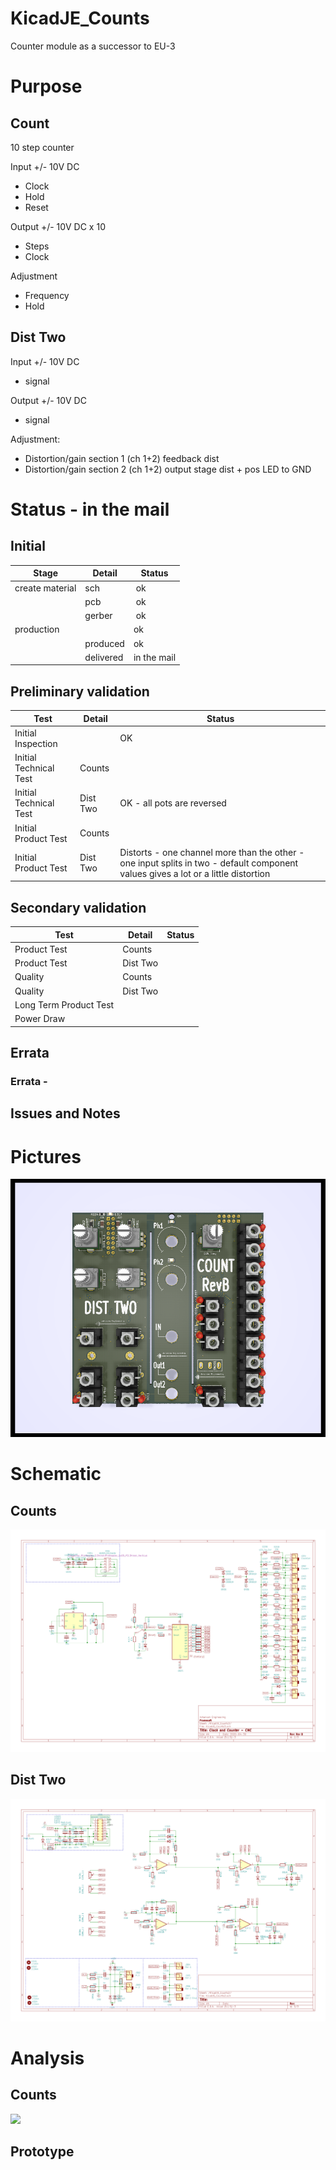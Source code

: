 # KicadJE_Counts
Counter module as a successor to EU-3

# Purpose
## Count
10 step counter

Input +/- 10V DC
 - Clock  
 - Hold
 - Reset

Output +/- 10V DC x 10
 - Steps
 - Clock

Adjustment
 - Frequency
 - Hold

## Dist Two
Input +/- 10V DC
 - signal

Output +/- 10V DC
 - signal

Adjustment:
 - Distortion/gain section 1 (ch 1+2) feedback dist
 - Distortion/gain section 2 (ch 1+2) output stage dist + pos LED to GND

# Status - in the mail
## Initial 
| Stage  | Detail | Status |
| ------------- | ------------- | ------------- |
| create material  | sch | ok |
| | pcb | ok |
| | gerber | ok |
| production  |   | ok |
|  | produced | ok |
|  | delivered | in the mail |
## Preliminary validation
| Test  | Detail | Status |
| ------------- | ------------- | ------------- |
| Initial Inspection | | OK |
| Initial Technical Test | Counts |  |
| Initial Technical Test | Dist Two | OK - all pots are reversed |
| Initial Product Test | Counts |  |
| Initial Product Test | Dist Two | Distorts - one channel more than the other - one input splits in two - default component values gives a lot or a little distortion |

## Secondary validation
| Test  | Detail | Status |
| ------------- | ------------- |------------- |
| Product Test | Counts | |
| Product Test | Dist Two | |
| Quality | Counts | |
| Quality | Dist Two | |
| Long Term Product Test |  |  |
| Power Draw |  | 

## Errata
### Errata - 

## Issues and Notes
### 

# Pictures
![](KicadJE_Counts_top.png)

# Schematic
## Counts
![](Count_sch.png)
## Dist Two
![](Dist_two_sch.png)

# Analysis
## Counts
![](counts.png)

## Prototype
